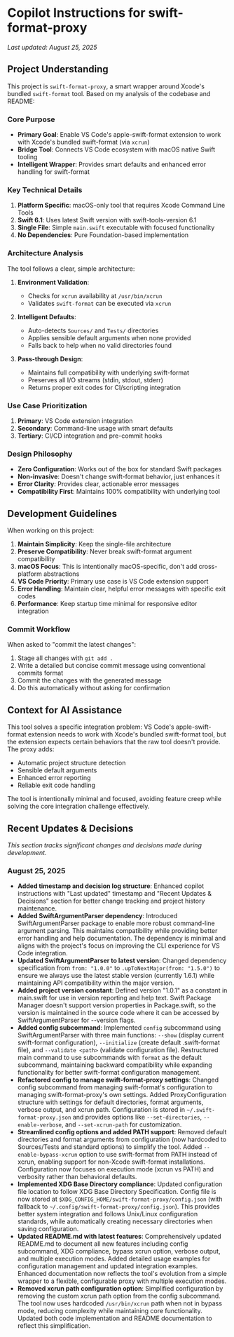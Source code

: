 # Copilot Instructions for swift-format-proxy

*Last updated: August 25, 2025*

## Project Understanding

This project is `swift-format-proxy`, a smart wrapper around Xcode's bundled `swift-format` tool. Based on my analysis of the codebase and README:

### Core Purpose
- **Primary Goal**: Enable VS Code's apple-swift-format extension to work with Xcode's bundled swift-format (via `xcrun`)
- **Bridge Tool**: Connects VS Code ecosystem with macOS native Swift tooling
- **Intelligent Wrapper**: Provides smart defaults and enhanced error handling for swift-format

### Key Technical Details
1. **Platform Specific**: macOS-only tool that requires Xcode Command Line Tools
2. **Swift 6.1**: Uses latest Swift version with swift-tools-version 6.1
3. **Single File**: Simple `main.swift` executable with focused functionality
4. **No Dependencies**: Pure Foundation-based implementation

### Architecture Analysis
The tool follows a clear, simple architecture:

1. **Environment Validation**:
   - Checks for `xcrun` availability at `/usr/bin/xcrun`
   - Validates `swift-format` can be executed via `xcrun`

2. **Intelligent Defaults**:
   - Auto-detects `Sources/` and `Tests/` directories
   - Applies sensible default arguments when none provided
   - Falls back to help when no valid directories found

3. **Pass-through Design**:
   - Maintains full compatibility with underlying swift-format
   - Preserves all I/O streams (stdin, stdout, stderr)
   - Returns proper exit codes for CI/scripting integration

### Use Case Prioritization
1. **Primary**: VS Code extension integration
2. **Secondary**: Command-line usage with smart defaults
3. **Tertiary**: CI/CD integration and pre-commit hooks

### Design Philosophy
- **Zero Configuration**: Works out of the box for standard Swift packages
- **Non-invasive**: Doesn't change swift-format behavior, just enhances it
- **Error Clarity**: Provides clear, actionable error messages
- **Compatibility First**: Maintains 100% compatibility with underlying tool

## Development Guidelines

When working on this project:

1. **Maintain Simplicity**: Keep the single-file architecture
2. **Preserve Compatibility**: Never break swift-format argument compatibility
3. **macOS Focus**: This is intentionally macOS-specific, don't add cross-platform abstractions
4. **VS Code Priority**: Primary use case is VS Code extension support
5. **Error Handling**: Maintain clear, helpful error messages with specific exit codes
6. **Performance**: Keep startup time minimal for responsive editor integration

### Commit Workflow
When asked to "commit the latest changes":
1. Stage all changes with `git add .`
2. Write a detailed but concise commit message using conventional commits format
3. Commit the changes with the generated message
4. Do this automatically without asking for confirmation

## Context for AI Assistance

This tool solves a specific integration problem: VS Code's apple-swift-format extension needs to work with Xcode's bundled swift-format tool, but the extension expects certain behaviors that the raw tool doesn't provide. The proxy adds:

- Automatic project structure detection
- Sensible default arguments
- Enhanced error reporting
- Reliable exit code handling

The tool is intentionally minimal and focused, avoiding feature creep while solving the core integration challenge effectively.

## Recent Updates & Decisions

*This section tracks significant changes and decisions made during development.*

### August 25, 2025
- **Added timestamp and decision log structure**: Enhanced copilot instructions with "Last updated" timestamp and "Recent Updates & Decisions" section for better change tracking and project history maintenance.
- **Added SwiftArgumentParser dependency**: Introduced SwiftArgumentParser package to enable more robust command-line argument parsing. This maintains compatibility while providing better error handling and help documentation. The dependency is minimal and aligns with the project's focus on improving the CLI experience for VS Code integration.
- **Updated SwiftArgumentParser to latest version**: Changed dependency specification from `from: "1.0.0"` to `.upToNextMajor(from: "1.5.0")` to ensure we always use the latest stable version (currently 1.6.1) while maintaining API compatibility within the major version.
- **Added project version constant**: Defined version "1.0.1" as a constant in main.swift for use in version reporting and help text. Swift Package Manager doesn't support version properties in Package.swift, so the version is maintained in the source code where it can be accessed by SwiftArgumentParser for --version flags.
- **Added config subcommand**: Implemented `config` subcommand using SwiftArgumentParser with three main functions: `--show` (display current swift-format configuration), `--initialize` (create default .swift-format file), and `--validate <path>` (validate configuration file). Restructured main command to use subcommands with `format` as the default subcommand, maintaining backward compatibility while expanding functionality for better swift-format configuration management.
- **Refactored config to manage swift-format-proxy settings**: Changed config subcommand from managing swift-format's configuration to managing swift-format-proxy's own settings. Added ProxyConfiguration structure with settings for default directories, format arguments, verbose output, and xcrun path. Configuration is stored in `~/.swift-format-proxy.json` and provides options like `--set-directories`, `--enable-verbose`, and `--set-xcrun-path` for customization.
- **Streamlined config options and added PATH support**: Removed default directories and format arguments from configuration (now hardcoded to Sources/Tests and standard options) to simplify the tool. Added `--enable-bypass-xcrun` option to use swift-format from PATH instead of xcrun, enabling support for non-Xcode swift-format installations. Configuration now focuses on execution mode (xcrun vs PATH) and verbosity rather than behavioral defaults.
- **Implemented XDG Base Directory compliance**: Updated configuration file location to follow XDG Base Directory Specification. Config file is now stored at `$XDG_CONFIG_HOME/swift-format-proxy/config.json` (with fallback to `~/.config/swift-format-proxy/config.json`). This provides better system integration and follows Unix/Linux configuration standards, while automatically creating necessary directories when saving configuration.
- **Updated README.md with latest features**: Comprehensively updated README.md to document all new features including config subcommand, XDG compliance, bypass xcrun option, verbose output, and multiple execution modes. Added detailed usage examples for configuration management and updated integration examples. Enhanced documentation now reflects the tool's evolution from a simple wrapper to a flexible, configurable proxy with multiple execution modes.
- **Removed xcrun path configuration option**: Simplified configuration by removing the custom xcrun path option from the config subcommand. The tool now uses hardcoded `/usr/bin/xcrun` path when not in bypass mode, reducing complexity while maintaining core functionality. Updated both code implementation and README documentation to reflect this simplification.
